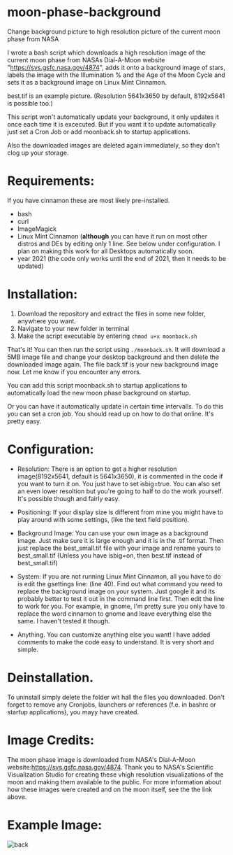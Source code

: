 # moon-phase-background
Change background picture to high resolution picture of the current moon phase from NASA

I wrote a bash script which downloads a high resolution image of the current moon phase from NASAs Dial-A-Moon website "https://svs.gsfc.nasa.gov/4874", adds it onto a background image of stars, labels the image with the Illumination % and the Age of the Moon Cycle  and sets it as a background image on Linux Mint Cinnamon.

best.tif is an example picture. (Resolution 5641x3650 by default, 8192x5641 is possible too.)

This script won't automatically update your background, it only updates it once each time it is excecuted. But if you want it to update automatically just set a Cron Job or add moonback.sh to startup applications.

Also the downloaded images are deleted again immediately, so they don't clog up your storage.

# Requirements:
If you have cinnamon these are most likely pre-installed.
 - bash
 - curl
 - ImageMagick
 - Linux Mint Cinnamon (**although** you can have it run on most other distros and DEs by editing only 1 line. See below under configuration. I plan on making this work for all Desktops automatically soon.
 - year 2021 (the code only works until the end of 2021, then it needs to be updated)


# Installation:
 1. Download the repository and extract the files in some new folder, anywhere you want. 
 2. Navigate to your new folder in terminal
 3. Make the script executable by entering 
```chmod u+x moonback.sh```

That's it! You can then run the script using ```./moonback.sh```. It will download a 5MB image file and change your desktop background and then delete the downloaded image again. The file back.tif is your new background image now. Let me know if you encounter any errors.

You can add this script moonback.sh to startup applications to automatically load the new moon phase background on startup.

Or you can have it automatically update in certain time intervalls. To do this you can set a cron job. You should read up on how to do that online. It's pretty easy.

# Configuration:
 - Resolution: There is an option to get a higher resolution image(8192x5641, default is 5641x3650), it is commented in the code if you want to turn it on. You just have to set isbig=true. You can also set an even lower resoltion but you're going to half to do the work yourself. It's possible though and fairly easy.

- Positioning: If your display size is different from mine you might have to play around with some settings, (like the text field position).

 - Background Image: You can use your own image as a background image. Just make sure it is large enough and it is in the .tif format. Then just replace the best_small.tif file with your image and rename yours to best_small.tif  (Unless you have isbig=on, then best.tif instead of best_small.tif)

 - System: If you are not running Linux Mint Cinnamon, all you have to do is edit the gsettings line: (line 40). Find out what command you need to replace the background image on your system. Just google it and its probably better to test it out in the command line first. Then edit the line to work for you. For example, in gnome, I'm pretty sure you only have to replace the word cinnamon to gnome and leave everything else the same. I haven't tested it though.

- Anything. You can customize anything else you want! I have added comments to make the code easy to understand. It is very short and simple.


 # Deinstallation. 
  To uninstall simply delete the folder wit hall the files you downloaded. Don't forget to remove any Cronjobs, launchers or references (f.e. in bashrc or startup applications), you mayy have created.
 
 
 # Image Credits:
 The moon phase image is downloaded from NASA's Dial-A-Moon website:https://svs.gsfc.nasa.gov/4874. Thank you to NASA's Scientific Visualization Studio for creating these vhigh resolution visualizations of the moon and making them available to the public. For more information about how these images were created and on the moon itself, see the the link above.
 
 # Example Image:
 
 ![back](https://user-images.githubusercontent.com/87530028/126072284-342387cc-6c75-4d2e-8200-64035ced6952.jpg)
